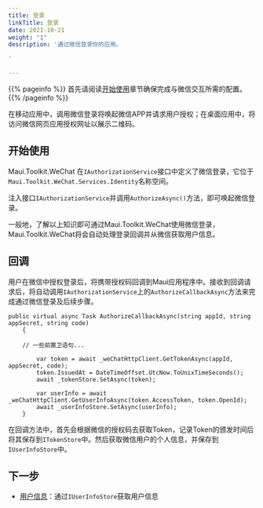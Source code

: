 ```yaml
---
title: 登录
linkTitle: 登录
date: 2021-10-21
weight: "1"
description: '通过微信登录你的应用。

'

---
```

{{% pageinfo %}}
首先请阅读[开始使用](https://docs.mauitoolkit.com/zh-hans/docs/toolkits/wechat/get-started/#配置)章节确保完成与微信交互所需的配置。
{{% /pageinfo %}}

在移动应用中，调用微信登录将唤起微信APP并请求用户授权；在桌面应用中，将访问微信网页应用授权网址以展示二维码。

## 开始使用

Maui.Toolkit.WeChat 在`IAuthorizationService`接口中定义了微信登录，它位于`Maui.Toolkit.WeChat.Services.Identity`名称空间。

注入接口`IAuthorizationService`并调用`AuthorizeAsync()`方法，即可唤起微信登录。

一般地，了解以上知识即可通过Maui.Toolkit.WeChat使用微信登录，Maui.Toolkit.WeChat将会自动处理登录回调并从微信获取用户信息。

## 回调

用户在微信中授权登录后，将携带授权码回调到Maui应用程序中。接收到回调请求后，将自动调用`IAuthorizationService`上的`AuthorizeCallbackAsync`方法来完成通过微信登录及后续步骤。

    public virtual async Task AuthorizeCallbackAsync(string appId, string appSecret, string code)
        {
        
        // 一些前置卫语句...
        
            var token = await _weChatHttpClient.GetTokenAsync(appId, appSecret, code);
            token.IssuedAt = DateTimeOffset.UtcNow.ToUnixTimeSeconds();
            await _tokenStore.SetAsync(token);
    
            var userInfo = await _weChatHttpClient.GetUserInfoAsync(token.AccessToken, token.OpenId);
            await _userInfoStore.SetAsync(userInfo);
        }

在回调方法中，首先会根据微信的授权码去获取Token，记录Token的颁发时间后将其保存到`ITokenStore`中。然后获取微信用户的个人信息，并保存到`IUserInfoStore`中。

## **下一步**

* [用户信息](docs/toolkits/wechat/login/user-info/)：通过`IUserInfoStore`获取用户信息